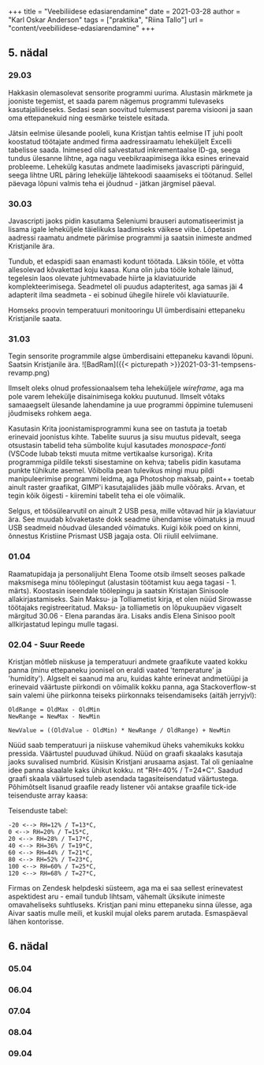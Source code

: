 +++
title = "Veebiliidese edasiarendamine"
date = 2021-03-28
author = "Karl Oskar Anderson"
tags = ["praktika", "Riina Tallo"]
url = "content/veebiliidese-edasiarendamine"
+++

## 5. nädal

### 29.03
Hakkasin olemasolevat sensorite programmi uurima. Alustasin märkmete ja jooniste tegemist, et saada parem nägemus programmi tulevaseks kasutajaliideseks. Sedasi sean soovitud tulemusest parema visiooni ja saan oma ettepanekuid ning eesmärke teistele esitada.

Jätsin eelmise ülesande pooleli, kuna Kristjan tahtis eelmise IT juhi poolt koostatud töötajate andmed firma aadressiraamatu leheküljelt Excelli tabelisse saada. Inimesed olid salvestatud inkrementaalse ID-ga, seega tundus ülesanne lihtne, aga nagu veebikraapimisega ikka esines erinevaid probleeme. Lehekülg kasutas andmete laadimiseks javascripti päringuid, seega lihtne URL päring lehekülje lähtekoodi saaamiseks ei töötanud. Sellel päevaga lõpuni valmis teha ei jõudnud - jätkan järgmisel päeval.

### 30.03
Javascripti jaoks pidin kasutama Seleniumi brauseri automatiseerimist ja lisama igale leheküljele täielikuks laadimiseks väikese viibe. Lõpetasin aadressi raamatu andmete pärimise programmi ja saatsin inimeste andmed Kristjanile ära. 

Tundub, et edaspidi saan enamasti kodunt töötada. Läksin tööle, et võtta allesolevad kõvakettad koju kaasa. Kuna olin juba tööle kohale läinud, tegelesin laos olevate juhtmevabade hiirte ja klaviatuuride komplekteerimisega. Seadmetel oli puudus adapteritest, aga samas jäi 4 adapterit ilma seadmeta - ei sobinud ühegile hiirele või klaviatuurile. 

Homseks proovin temperatuuri monitooringu UI ümberdisaini ettepaneku Kristjanile saata.

### 31.03
Tegin sensorite programmile algse ümberdisaini ettepaneku kavandi lõpuni. Saatsin Kristjanile ära.
![BadRam]({{< picturepath >}}2021-03-31-tempsens-revamp.png)

Ilmselt oleks olnud professionaalsem teha leheküljele *wireframe*, aga ma pole varem lehekülje disainimisega kokku puutunud. Ilmselt võtaks samaaegselt ülesande lahendamine ja uue programmi õppimine tulemuseni jõudmiseks rohkem aega.

Kasutasin Krita joonistamisprogrammi kuna see on tastuta ja toetab erinevaid joonistus kihte. Tabelite suurus ja sisu muutus pidevalt, seega otsustasin tabelid teha sümbolite kujul kasutades *monospace-fonti* (VSCode lubab teksti muuta mitme vertikaalse kursoriga). Krita programmiga pildile teksti sisestamine on kehva; tabelis pidin kasutama punkte tühikute asemel. Võibolla pean tulevikus mingi muu pildi manipuleerimise programmi leidma, aga Photoshop maksab, paint++ toetab ainult raster graafikat, GIMP'i kasutajaliides jääb mulle võõraks. Arvan, et tegin kõik õigesti - kiiremini tabelit teha ei ole võimalik.

Selgus, et töösülearvutil on ainult 2 USB pesa, mille võtavad hiir ja klaviatuur ära. See muudab kõvaketaste dokk seadme ühendamise võimatuks ja muud USB seadmeid nõudvad ülesanded võimatuks. Kuigi kõik poed on kinni, õnnestus Kristiine Prismast USB jagaja osta. Oli riiulil eelviimane.

### 01.04
Raamatupidaja ja personalijuht Elena Toome otsib ilmselt seoses palkade maksmisega minu töölepingut (alustasin töötamist kuu aega tagasi - 1. märts). Koostasin iseendale töölepingu ja saatsin Kristajan Sinisoole allakirjastamiseks. Sain Maksu- ja Tolliametist kirja, et olen nüüd Sirowasse töötajaks registreeritatud. Maksu- ja tolliametis on lõpukuupäev vigaselt märgitud 30.06 - Elena parandas ära. Lisaks andis Elena Sinisoo poolt allkirjastatud lepingu mulle tagasi. 

### 02.04 - Suur Reede
Kristjan mõtleb niiskuse ja temperatuuri andmete graafikute vaated kokku panna (minu ettepaneku joonisel on eraldi vaated 'temperature' ja 'humidity'). Algselt ei saanud ma aru, kuidas kahte erinevat andmetüüpi ja erinevaid väärtuste piirkondi on võimalik kokku panna, aga Stackoverflow-st sain valemi ühe piirkonna teiseks piirkonnaks teisendamiseks (aitäh jerryjvl):

```
OldRange = OldMax - OldMin
NewRange = NewMax - NewMin

NewValue = ((OldValue - OldMin) * NewRange / OldRange) + NewMin
```

Nüüd saab temperatuuri ja niiskuse vahemikud üheks vahemikuks kokku pressida. Väärtustel puuduvad ühikud. Nüüd on graafi skaalaks kasutaja jaoks suvalised numbrid. Küsisin Kristjani arusaama asjast. Tal oli geniaalne idee panna skaalale kaks ühikut kokku. nt "RH=40% / T=24*C". Saadud graafi skaala väärtused tuleb asendada tagasiteisendatud väärtustega. Põhimõtselt lisanud graafile ready listener või antakse graafile tick-ide teisenduste array kaasa:

Teisenduste tabel:
```
-20 <--> RH=12% / T=13*C,
0 <--> RH=20% / T=15*C,
20 <--> RH=28% / T=17*C,
40 <--> RH=36% / T=19*C,
60 <--> RH=44% / T=21*C,
80 <--> RH=52% / T=23*C,
100 <--> RH=60% / T=25*C,
120 <--> RH=68% / T=27*C,
```

Firmas on Zendesk helpdeski süsteem, aga ma ei saa sellest erinevatest aspektidest aru - email tundub lihtsam, vähemalt üksikute inimeste omavaheliseks suhtluseks. Kristjan pani minu ettepaneku sinna ülesse, aga Aivar saatis mulle meili, et kuskil mujal oleks parem arutada. Esmaspäeval lähen kontorisse.

## 6. nädal

### 05.04

### 06.04

### 07.04

### 08.04

### 09.04
